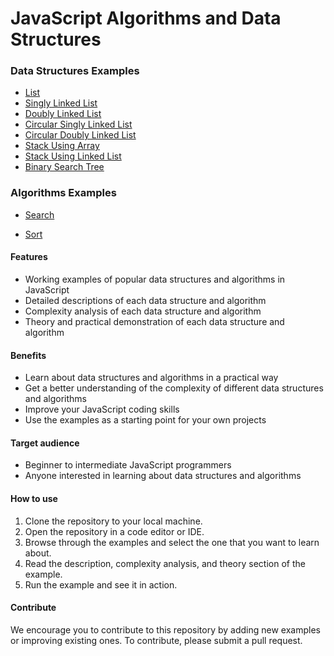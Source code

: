 # JavaScript Algorithms and Data Structures

### Data Structures Examples

- [List](https://github.com/rahuldangeofficial/JavaScript-Algorithms-and-Data-Structures/tree/main/data-structures/list)
- [Singly Linked List](https://github.com/rahuldangeofficial/JavaScript-Algorithms-and-Data-Structures/tree/main/data-structures/singly-linked-list)
- [Doubly Linked List](https://github.com/rahuldangeofficial/JavaScript-Algorithms-and-Data-Structures/tree/main/data-structures/doubly-linked-list)
- [Circular Singly Linked List](https://github.com/rahuldangeofficial/JavaScript-Algorithms-and-Data-Structures/tree/main/data-structures/circular-singly-linked-list)
- [Circular Doubly Linked List](https://github.com/rahuldangeofficial/JavaScript-Algorithms-and-Data-Structures/tree/main/data-structures/circular-doubly-linked-list)
- [Stack Using Array](https://github.com/rahuldangeofficial/JavaScript-Algorithms-and-Data-Structures/tree/main/data-structures/stack-using-array)
- [Stack Using Linked List](https://github.com/rahuldangeofficial/JavaScript-Algorithms-and-Data-Structures/tree/main/data-structures/stack-using-linked-list)
- [Binary Search Tree](https://github.com/rahuldangeofficial/JavaScript-Algorithms-and-Data-Structures/tree/main/data-structures/binary-search-tree)

### Algorithms Examples

- [Search](https://github.com/rahuldangeofficial/JavaScript-Algorithms-and-Data-Structures/tree/main/algorithms/search)

- [Sort](https://github.com/rahuldangeofficial/JavaScript-Algorithms-and-Data-Structures/tree/main/algorithms/sort)

#### Features

- Working examples of popular data structures and algorithms in JavaScript
- Detailed descriptions of each data structure and algorithm
- Complexity analysis of each data structure and algorithm
- Theory and practical demonstration of each data structure and algorithm

#### Benefits

- Learn about data structures and algorithms in a practical way
- Get a better understanding of the complexity of different data structures and algorithms
- Improve your JavaScript coding skills
- Use the examples as a starting point for your own projects

#### Target audience

- Beginner to intermediate JavaScript programmers
- Anyone interested in learning about data structures and algorithms

#### How to use

1. Clone the repository to your local machine.
2. Open the repository in a code editor or IDE.
3. Browse through the examples and select the one that you want to learn about.
4. Read the description, complexity analysis, and theory section of the example.
5. Run the example and see it in action.

#### Contribute

We encourage you to contribute to this repository by adding new examples or improving existing ones. To contribute, please submit a pull request.
